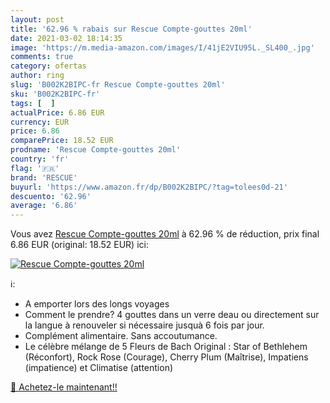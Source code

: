 ```yaml
---
layout: post
title: '62.96 % rabais sur Rescue Compte-gouttes 20ml'
date: 2021-03-02 18:14:35
image: 'https://m.media-amazon.com/images/I/41jE2VIU95L._SL400_.jpg'
comments: true
category: ofertas
author: ring
slug: 'B002K2BIPC-fr Rescue Compte-gouttes 20ml'
sku: 'B002K2BIPC-fr'
tags: [  ]
actualPrice: 6.86 EUR
currency: EUR
price: 6.86
comparePrice: 18.52 EUR
prodname: 'Rescue Compte-gouttes 20ml'
country: 'fr'
flag: '🇫🇷'
brand: 'RESCUE'
buyurl: 'https://www.amazon.fr/dp/B002K2BIPC/?tag=tolees0d-21'
descuento: '62.96'
average: '6.86'
---
```


Vous avez [Rescue Compte-gouttes 20ml](https://www.amazon.fr/dp/B002K2BIPC/?tag=tolees0d-21)  à  62.96 % de réduction, prix final  6.86 EUR (original: 18.52 EUR) ici:

[![Rescue Compte-gouttes 20ml](https://m.media-amazon.com/images/I/41jE2VIU95L._SL400_.jpg)](https://www.amazon.fr/dp/B002K2BIPC/?tag=tolees0d-21)

ℹ️:

- A emporter lors des longs voyages
- Comment le prendre? 4 gouttes dans un verre deau ou directement sur la langue à renouveler si nécessaire jusquà 6 fois par jour.
- Complément alimentaire. Sans accoutumance.
- Le célèbre mélange de 5 Fleurs de Bach Original : Star of Bethlehem (Réconfort), Rock Rose (Courage), Cherry Plum (Maîtrise), Impatiens (impatience) et Climatise (attention)

[🛒 Achetez-le maintenant!!](https://www.amazon.fr/dp/B002K2BIPC/?tag=tolees0d-21)
